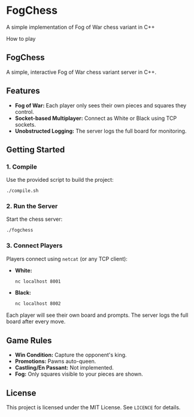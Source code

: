 FogChess
========
A simple implementation of Fog of War chess variant in C++

How to play
## FogChess

A simple, interactive Fog of War chess variant server in C++.

## Features
- **Fog of War:** Each player only sees their own pieces and squares they control.
- **Socket-based Multiplayer:** Connect as White or Black using TCP sockets.
- **Unobstructed Logging:** The server logs the full board for monitoring.

## Getting Started

### 1. Compile
Use the provided script to build the project:

```bash
./compile.sh
```

### 2. Run the Server
Start the chess server:

```bash
./fogchess
```

### 3. Connect Players
Players connect using `netcat` (or any TCP client):

- **White:**
	```bash
	nc localhost 8001
	```
- **Black:**
	```bash
	nc localhost 8002
	```

Each player will see their own board and prompts. The server logs the full board after every move.

## Game Rules
- **Win Condition:** Capture the opponent's king.
- **Promotions:** Pawns auto-queen.
- **Castling/En Passant:** Not implemented.
- **Fog:** Only squares visible to your pieces are shown.

## License
This project is licensed under the MIT License. See `LICENCE` for details.
